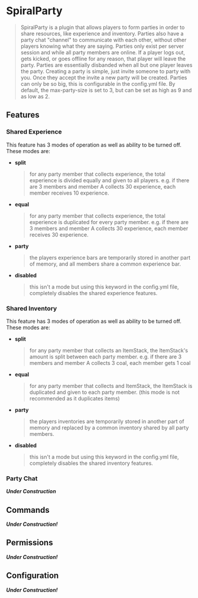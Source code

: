 # SpiralParty
> SpiralParty is a plugin that allows players to form parties in order to share resources, like experience and inventory.
> Parties also have a party chat "channel" to communicate with each other, without other players knowing what they are saying.
> Parties only exist per server session and while all party members are online. If a player logs out, gets kicked, or goes offline for any reason, that player will leave the party.
> Parties are essentially disbanded when all but one player leaves the party.
> Creating a party is simple, just invite someone to party with you. Once they accept the invite a new party will be created.
> Parties can only be so big, this is configurable in the config.yml file. By default, the max-party-size is set to 3, but can be set as high as 9 and as low as 2.

## Features
### Shared Experience
This feature has 3 modes of operation as well as ability to be turned off. These modes are:
- **split**
  > for any party member that collects experience, the total experience is divided equally and given to all players. e.g. if there are 3 members and member A collects 30 experience, each member receives 10 experience.
- **equal**
  > for any party member that collects experience, the total experience is duplicated for every party member. e.g. if there are 3 members and member A collects 30 experience, each member receives 30 experience.
- **party**
  > the players experience bars are temporarily stored in another part of memory, and all members share a common experience bar.
- **disabled**
  > this isn't a mode but using this keyword in the config.yml file, completely disables the shared experience features.

### Shared Inventory
This feature has 3 modes of operation as well as ability to be turned off. These modes are:
- **split**
  > for any party member that collects an ItemStack, the ItemStack's amount is split between each party member. e.g. if there are 3 members and member A collects 3 coal, each member gets 1 coal
- **equal**
  > for any party member that collects and ItemStack, the ItemStack is duplicated and given to each party member. (this mode is not recommended as it duplicates items)
- **party**
  > the players inventories are temporarily stored in another part of memory and replaced by a common inventory shared by all party members.
- **disabled**
  > this isn't a mode but using this keyword in the config.yml file, completely disables the shared inventory features.

### Party Chat
***Under Construction***

## Commands
***Under Construction!***

## Permissions
***Under Construction!***

## Configuration
***Under Construction!***

